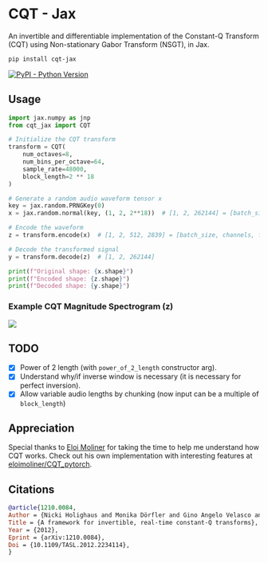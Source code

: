 
# CQT - Jax


An invertible and differentiable implementation of the Constant-Q Transform (CQT) using Non-stationary Gabor Transform (NSGT), in Jax.

```bash
pip install cqt-jax
```
[![PyPI - Python Version](https://img.shields.io/pypi/v/cqt-pytorch?style=flat&colorA=black&colorB=black)](https://pypi.org/project/cqt-pytorch/)


## Usage

```python
import jax.numpy as jnp
from cqt_jax import CQT

# Initialize the CQT transform
transform = CQT(
    num_octaves=8,
    num_bins_per_octave=64,
    sample_rate=48000,
    block_length=2 ** 18
)

# Generate a random audio waveform tensor x
key = jax.random.PRNGKey(0)
x = jax.random.normal(key, (1, 2, 2**18))  # [1, 2, 262144] = [batch_size, channels, timesteps]

# Encode the waveform
z = transform.encode(x)  # [1, 2, 512, 2839] = [batch_size, channels, frequencies, time]

# Decode the transformed signal
y = transform.decode(z)  # [1, 2, 262144]

print(f"Original shape: {x.shape}")
print(f"Encoded shape: {z.shape}")
print(f"Decoded shape: {y.shape}")
```

### Example CQT Magnitude Spectrogram (z)
<img src="./IMAGE.png"></img>

## TODO
* [x] Power of 2 length (with `power_of_2_length` constructor arg).
* [x] Understand why/if inverse window is necessary (it is necessary for perfect inversion).
* [x] Allow variable audio lengths by chunking (now input can be a multiple of `block_length`)

## Appreciation
Special thanks to [Eloi Moliner](https://github.com/eloimoliner) for taking the time to help me understand how CQT works. Check out his own implementation with interesting features at [eloimoliner/CQT_pytorch](https://github.com/eloimoliner/CQT_pytorch).

## Citations

```bibtex
@article{1210.0084,
Author = {Nicki Holighaus and Monika Dörfler and Gino Angelo Velasco and Thomas Grill},
Title = {A framework for invertible, real-time constant-Q transforms},
Year = {2012},
Eprint = {arXiv:1210.0084},
Doi = {10.1109/TASL.2012.2234114},
}
```
